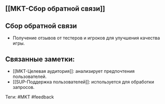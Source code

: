 ## [[MKT-Сбор обратной связи]]

## Сбор обратной связи

- Получение отзывов от тестеров и игроков для улучшения качества игры.

## Связанные заметки:

- [[MKT-Целевая аудитория]]: анализирует предпочтения пользователей.
- [[SUP-Поддержка пользователей]]: используется для обработки запросов.

Теги: #MKT #feedback
